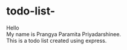 # todo-list-
Hello
<br>
My name is Prangya Paramita Priyadarshinee.
<br>
This is a todo list created using express.
